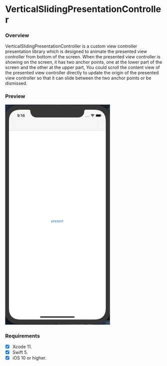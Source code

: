 # VerticalSlidingPresentationController

### Overview

VerticalSlidingPresentationController is a custom view controller presentation library which is designed to animate the presented view controller from bottom of the screen. When the presented view controller is showing on the screen, it has two anchor points, one at the lower part of the screen and the other at the upper part, You could scroll the content view of the presented view controller directly to update the origin of the presented view controller so that it can slide between the two anchor points or be dismissed.

### Preview

![](Screenshots/screen-recording.gif)

### Requirements

- [x] Xcode 11.
- [x] Swift 5.
- [x] iOS 10 or higher.

